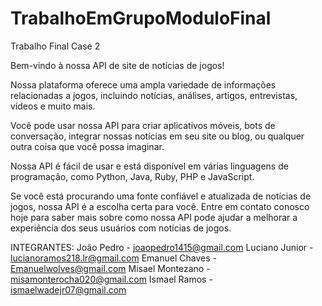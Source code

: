 # TrabalhoEmGrupoModuloFinal
Trabalho Final Case 2

Bem-vindo à nossa API de site de notícias de jogos!

Nossa plataforma oferece uma ampla variedade de informações relacionadas a jogos, incluindo notícias, análises, artigos, entrevistas, vídeos e muito mais.
 
Você pode usar nossa API para criar aplicativos móveis, bots de conversação, integrar nossas notícias em seu site ou blog, ou qualquer outra coisa que você possa imaginar.
 
Nossa API é fácil de usar e está disponível em várias linguagens de programação, como Python, Java, Ruby, PHP e JavaScript.
 
Se você está procurando uma fonte confiável e atualizada de notícias de jogos, nossa API é a escolha certa para você. Entre em contato conosco hoje para saber mais sobre como nossa API pode ajudar a melhorar a experiência dos seus usuários com notícias de jogos.
 
INTEGRANTES: 
João Pedro - joaopedro1415@gmail.com
Luciano Junior - lucianoramos218.lr@gmail.com
Emanuel Chaves - Emanuelwolves@gmail.com
Misael Montezano - misamonterocha020@gmail.com
Ismael Ramos - ismaelwadejr07@gmail.com

